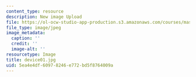```yaml
---
content_type: resource
description: New image Upload
file: https://ol-ocw-studio-app-production.s3.amazonaws.com/courses/mas-962-special-topics-new-textiles-spring-2010/5ea4e4df60978246e772bd5f8764009a_device01.jpg
file_type: image/jpeg
image_metadata:
  caption: ''
  credit: ''
  image-alt: ''
resourcetype: Image
title: device01.jpg
uid: 5ea4e4df-6097-8246-e772-bd5f8764009a
---
```

